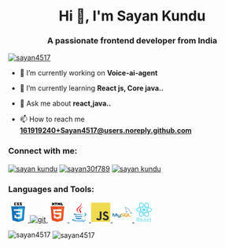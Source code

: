 <h1 align="center">Hi 👋, I'm Sayan Kundu</h1>
<h3 align="center">A passionate frontend developer from India</h3>


<p align="left"> <a href="https://github.com/ryo-ma/github-profile-trophy"><img src="https://github-profile-trophy.vercel.app/?username=sayan4517" alt="sayan4517" /></a> </p>

- 🔭 I’m currently working on **Voice-ai-agent**

- 🌱 I’m currently learning **React js, Core java..**

- 💬 Ask me about **react,java..**

- 📫 How to reach me **161919240+Sayan4517@users.noreply.github.com**

<h3 align="left">Connect with me:</h3>
<p align="left">
<a href=https://leetcode.com/u/6wI92USlur/ target="blank"><img align="center" src="https://raw.githubusercontent.com/rahuldkjain/github-profile-readme-generator/master/src/images/icons/Social/leet-code.svg" alt="sayan kundu" height="30" width="40" /></a>
<a href="https://auth.geeksforgeeks.org/user/sayan30f789" target="blank"><img align="center" src="https://raw.githubusercontent.com/rahuldkjain/github-profile-readme-generator/master/src/images/icons/Social/geeks-for-geeks.svg" alt="sayan30f789" height="30" width="40" /></a>
 <a href=https://www.linkedin.com/in/sayan-kundu-295271260/ target="blank"><img align="center" src="https://icons8.com/icon/xuvGCOXi8Wyg/linkedin" alt="sayan kundu" height="30" width="40" /></a>
</p>

<h3 align="left">Languages and Tools:</h3>
<p align="left"> <a href="https://www.w3schools.com/css/" target="_blank" rel="noreferrer"> <img src="https://raw.githubusercontent.com/devicons/devicon/master/icons/css3/css3-original-wordmark.svg" alt="css3" width="40" height="40"/> </a> <a href="https://git-scm.com/" target="_blank" rel="noreferrer"> <img src="https://www.vectorlogo.zone/logos/git-scm/git-scm-icon.svg" alt="git" width="40" height="40"/> </a> <a href="https://www.w3.org/html/" target="_blank" rel="noreferrer"> <img src="https://raw.githubusercontent.com/devicons/devicon/master/icons/html5/html5-original-wordmark.svg" alt="html5" width="40" height="40"/> </a> <a href="https://www.java.com" target="_blank" rel="noreferrer"> <img src="https://raw.githubusercontent.com/devicons/devicon/master/icons/java/java-original.svg" alt="java" width="40" height="40"/> </a> <a href="https://developer.mozilla.org/en-US/docs/Web/JavaScript" target="_blank" rel="noreferrer"> <img src="https://raw.githubusercontent.com/devicons/devicon/master/icons/javascript/javascript-original.svg" alt="javascript" width="40" height="40"/> </a> <a href="https://www.mysql.com/" target="_blank" rel="noreferrer"> <img src="https://raw.githubusercontent.com/devicons/devicon/master/icons/mysql/mysql-original-wordmark.svg" alt="mysql" width="40" height="40"/> </a> <a href="https://reactjs.org/" target="_blank" rel="noreferrer"> <img src="https://raw.githubusercontent.com/devicons/devicon/master/icons/react/react-original-wordmark.svg" alt="react" width="40" height="40"/> </a> </p>

<p><img align="left" src="https://github-readme-stats.vercel.app/api/top-langs?username=sayan4517&show_icons=true&locale=en&layout=compact" alt="sayan4517" /></p>

<p>&nbsp;<img align="center" src="https://github-readme-stats.vercel.app/api?username=sayan4517&show_icons=true&locale=en" alt="sayan4517" /></p>
